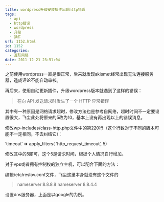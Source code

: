 ```yaml
---
title: wordpress升级安装插件出现http错误
tags:
  - api
  - http错误
  - wordpress
  - 升级
  - 插件
url: 1152.html
id: 1152
categories:
  - 互联网络
date: 2011-12-21 23:51:04
---
```


之前使用wordpress一直是很正常，后来就发现akismet经常出现无法连接服务器，造成评论不能自动审核。  

再后来，使用自动更新插件，升级wordpress版本就遇到了这样的错误：  

> 在向 API 发送请求时发生了一个 HTTP 异常错误

其中有一种原因是网络请求超时，修改方法也是参考自网络，超时时间不一定要设置很大，飞尘此处将原来的5改为10，基本上没有再出现以上的错误消息。  

修改wp-includes/class-http.php文件中的第220行（这个行数对于不同的版本可能不一定相同，不去纠结它）：  

‘timeout’ => apply_filters( ‘http_request_timeout’, 5)

修改其中的5即可，这个5是请求时间，根据个人情况自行增加。  

对于vps或者拥有控制权的独立主机，可以配合下面的方法：  

编辑/etc/reslov.conf文件，飞尘这里本身就没有这个文件的  

> nameserver 8.8.8.8 nameserver 8.8.4.4

设置dns服务器，上面是以google的为例。